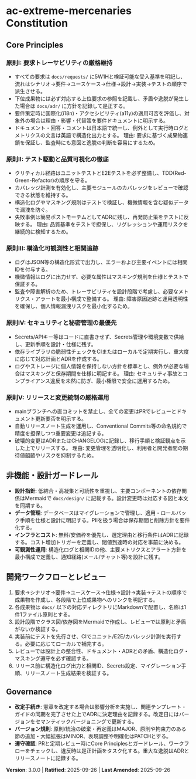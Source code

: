 <!-- Sync Impact Report: Version 2.1.1 → 3.0.0; 追加済み原則: 原則I/II/III/IV/V; 追加セクション: 非機能・設計ガードレール, 開発ワークフローとレビュー; 削除セクション: なし; テンプレート更新状況: ✅ .specify/templates/plan-template.md, ✅ .specify/templates/spec-template.md, ✅ .specify/templates/tasks-template.md; Follow-up TODOs: なし -->
# ac-extreme-mercenaries Constitution

## Core Principles

### 原則I: 要求トレーサビリティの厳格維持
- すべての要求は `docs/requests/` に5W1Hと検証可能な受入基準を明記し、流れはシナリオ→要件→ユースケース→仕様→設計→実装→テストの順序で派生させる。
- 下位成果物には必ず対応する上位要求の参照を記載し、矛盾や逸脱が発生した場合は `docs/adr/` に方針を記録して是正する。
- 要件策定時に国際化(i18n)・アクセシビリティ(a11y)の適用可否を評価し、対象外の場合は理由・影響・代替策を要件ドキュメントに明示する。
- ドキュメント・回答・コメントは日本語で統一し、例外として実行時ログとメトリクスの文言は英語で構造化出力とする。
理由: 要求に基づく成果物連鎖を保証し、監査時にも意図と逸脱の判断を容易にするため。

### 原則II: テスト駆動と品質可視化の徹底
- クリティカル経路はユニットテストとE2Eテストを必ず整備し、TDD(Red-Green-Refactor)の順序を守る。
- カバレッジ計測を有効化し、主要モジュールのカバレッジをレビューで確認できる状態を維持する。
- 構造化ログやマスキング規則はテストで検証し、機微情報を含む疑似データで漏洩を防ぐ。
- 失敗事例は簡易ポストモーテムとしてADRに残し、再発防止策をテストに反映する。
理由: 品質基準をテストで担保し、リグレッションや運用リスクを継続的に検知するため。

### 原則III: 構造化可観測性と相関追跡
- ログはJSON等の構造化形式で出力し、エラーおよび主要イベントには相関IDを付与する。
- 機微情報はログに出力せず、必要な属性はマスキング規則を仕様とテストで保証する。
- 監査や障害解析のため、トレーサビリティを設計段階で考慮し、必要なメトリクス・アラートを最小構成で整備する。
理由: 障害原因追跡と運用透明性を確保し、個人情報漏洩リスクを最小化するため。

### 原則IV: セキュリティと秘密管理の最優先
- Secrets/APIキー等はコードに直書きせず、Secrets管理や環境変数で供給し、更新手順を設計・仕様に残す。
- 依存ライブラリの脆弱性チェックをCIまたはローカルで定期実行し、重大度に応じて対応計画とADRを作成する。
- ログやストレージに個人情報を保持しない方針を標準とし、例外が必要な場合はマスキングと保存期間を仕様に明記する。
理由: セキュリティ事故とコンプライアンス違反を未然に防ぎ、最小権限で安全に運用するため。

### 原則V: リリースと変更統制の厳格運用
- mainブランチへの直コミットを禁止し、全ての変更はPRでレビューとドキュメント更新要否を明示する。
- 自動リリースノート生成を運用し、Conventional Commits等の命名規約で精度を担保しつつ重要変更は追記する。
- 破壊的変更はADRまたはCHANGELOGに記録し、移行手順と検証観点を示した上でリリースする。
理由: 変更管理を透明化し、利用者と開発者間の期待値齟齬やリスクを抑制するため。

## 非機能・設計ガードレール
- **設計指針**: 低結合・高凝集と可読性を重視し、主要コンポーネントの依存関係はMermaidで `docs/design/` に記載する。設計変更時は対応する図と本文を同期する。
- **データ管理**: データベースはマイグレーションで管理し、適用・ロールバック手順を仕様と設計に明記する。PIIを扱う場合は保存期間と削除方針を要件化する。
- **インフラとコスト**: 無料/安価枠を優先し、選定理由と移行条件はADRに記録する。コスト増加トリガーを定義し、閾値到達時の対応を事前に決める。
- **可観測性運用**: 構造化ログと相関IDの他、主要メトリクスとアラート方針を最小構成で定義し、通知経路(メール/チャット等)を設計に残す。

## 開発ワークフローとレビュー
1. 要求→シナリオ→要件→ユースケース→仕様→設計→実装→テストの順序で成果物を作成し、各段階で上位成果物へのリンクを明記する。
2. 各成果物は `docs/` 以下の対応ディレクトリにMarkdownで配置し、名称は1件1ファイル原則とする。
3. 設計段階でクラス図/依存図をMermaidで作成し、レビューでは原則と矛盾がないか検証する。
4. 実装前にテストを先行させ、CIでユニット/E2E/カバレッジ計測を実行する。必要に応じてローカルで補完する。
5. レビューでは設計上の整合性、ドキュメント・ADRとの矛盾、構造化ログ・マスキング遵守を必ず確認する。
6. リリース前に構造化ログ出力と相関ID、Secrets設定、マイグレーション手順、リリースノート生成結果を検証する。

## Governance
- **改定手続き**: 憲章を改定する場合は影響分析を実施し、関連テンプレート・ガイドの同期を完了させた上でADRに決定理由を記録する。改定日にはバージョンをセマンティックバージョニングで更新する。
- **バージョン規則**: 原則/統治の破棄・再定義はMAJOR、原則や拘束力のある節の追加・大幅拡張はMINOR、表現調整や明確化はPATCHとする。
- **遵守確認**: PRと定期レビュー時にCore Principlesとガードレール、ワークフローをチェックし、違反時は是正計画をタスク化する。重大な逸脱はADRとリリースノートに記録する。

**Version**: 3.0.0 | **Ratified**: 2025-09-26 | **Last Amended**: 2025-09-26
